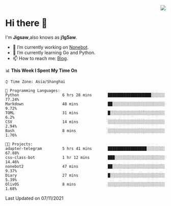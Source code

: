 <a href="#">
  <img align="right" src="https://github-readme-stats.vercel.app/api?username=j1g5awi&count_private=true&show_icons=true&title_color=80070B&text_color=B3B3B3&bg_color=212121&icon_color=80070B" />
</a>

# Hi there 👋

I'm **Jigsaw**,also knows as **j1g5aw**.

- 🔭 I’m currently working on [Nonebot](https://github.com/nonebot).
- 🌱 I’m currently learning Go and Python.
- 📫 How to reach me: [Blog](https://blog.maddestroyer.xyz/).

<!--START_SECTION:waka-->
📊 **This Week I Spent My Time On** 

```text
⌚︎ Time Zone: Asia/Shanghai

💬 Programming Languages: 
Python                   6 hrs 28 mins       ███████████████████░░░░░░   77.24% 
Markdown                 48 mins             ██░░░░░░░░░░░░░░░░░░░░░░░   9.72% 
TOML                     31 mins             █░░░░░░░░░░░░░░░░░░░░░░░░   6.2% 
CSV                      14 mins             ░░░░░░░░░░░░░░░░░░░░░░░░░   2.94% 
Bash                     8 mins              ░░░░░░░░░░░░░░░░░░░░░░░░░   1.76%

🐱‍💻 Projects: 
adapter-telegram         5 hrs 41 mins       █████████████████░░░░░░░░   67.88% 
csu-class-bot            1 hr 12 mins        ███░░░░░░░░░░░░░░░░░░░░░░   14.46% 
nonebot2                 47 mins             ██░░░░░░░░░░░░░░░░░░░░░░░   9.37% 
Diary                    27 mins             █░░░░░░░░░░░░░░░░░░░░░░░░   5.39% 
OlivOS                   8 mins              ░░░░░░░░░░░░░░░░░░░░░░░░░   1.68%

```


 Last Updated on 07/11/2021
<!--END_SECTION:waka-->
